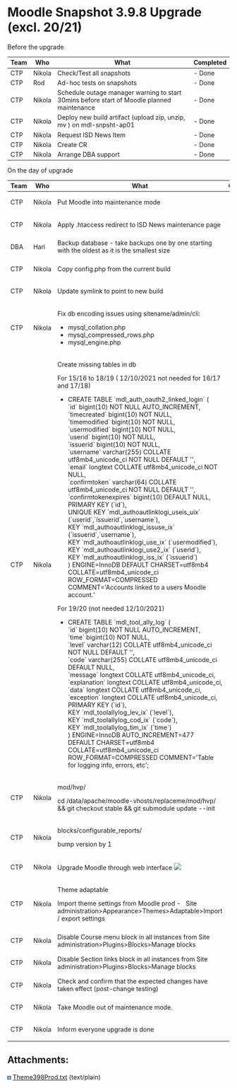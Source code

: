 # Moodle Snapshot 3.9.8 Upgrade (excl. 20/21)

Before the upgrade

| Team | Who    | What                                                                                       | Completed |
|------|--------|--------------------------------------------------------------------------------------------|-----------|
| CTP  | Nikola | Check/Test all snapshots                                                                   | -   Done  |
| CTP  | Rod    | Ad-hoc tests on snapshots                                                                  | -   Done  |
| CTP  | Nikola | Schedule outage manager warning to start 30mins before start of Moodle planned maintenance | -   Done  |
| CTP  | Nikola | Deploy new build artifact (upload zip, unzip, mv ) on mdl-snpsht-ap01                      | -   Done  |
| CTP  | Nikola | Request ISD News Item                                                                      | -   Done  |
| CTP  | Nikola | Create CR                                                                                  | -   Done  |
| CTP  | Nikola | Arrange DBA support                                                                        | -   Done  |

On the day of upgrade

<table>
<thead>
<tr class="header">
<th>Team</th>
<th>Who</th>
<th>What</th>
<th>Completed</th>
</tr>
</thead>
<tbody>
<tr class="odd">
<td>CTP</td>
<td>Nikola</td>
<td>Put Moodle into maintenance mode</td>
<td><ul>
<li>Done</li>
</ul></td>
</tr>
<tr class="even">
<td>CTP</td>
<td>Nikola</td>
<td>Apply .htaccess redirect to ISD News maintenance page</td>
<td><ul>
<li>Done</li>
</ul></td>
</tr>
<tr class="odd">
<td>DBA</td>
<td>Hari</td>
<td>Backup database - take backups one by one starting with the oldest as it is the smallest size</td>
<td><ul>
<li>Done</li>
</ul></td>
</tr>
<tr class="even">
<td>CTP</td>
<td>Nikola</td>
<td>Copy config.php from the current build</td>
<td><ul>
<li>Done</li>
</ul></td>
</tr>
<tr class="odd">
<td>CTP</td>
<td>Nikola</td>
<td>Update symlink to point to new build</td>
<td><ul>
<li>Done</li>
</ul></td>
</tr>
<tr class="even">
<td>CTP</td>
<td>Nikola</td>
<td><p>Fix db encoding issues using sitename/admin/cli:</p>
<ul>
<li>mysql_collation.php</li>
<li>mysql_compressed_rows.php</li>
<li>mysql_engine.php</li>
</ul></td>
<td><ul>
<li>Done</li>
</ul></td>
</tr>
<tr class="odd">
<td>CTP</td>
<td>Nikola</td>
<td><p>Create missing tables in db</p>
<p>For 15/16 to 18/19 ( 12/10/2021 not needed for 16/17 and 17/18)</p>
<ul>
<li>CREATE TABLE `mdl_auth_oauth2_linked_login` (<br />
`id` bigint(10) NOT NULL AUTO_INCREMENT,<br />
`timecreated` bigint(10) NOT NULL,<br />
`timemodified` bigint(10) NOT NULL,<br />
`usermodified` bigint(10) NOT NULL,<br />
`userid` bigint(10) NOT NULL,<br />
`issuerid` bigint(10) NOT NULL,<br />
`username` varchar(255) COLLATE utf8mb4_unicode_ci NOT NULL DEFAULT '',<br />
`email` longtext COLLATE utf8mb4_unicode_ci NOT NULL,<br />
`confirmtoken` varchar(64) COLLATE utf8mb4_unicode_ci NOT NULL DEFAULT '',<br />
`confirmtokenexpires` bigint(10) DEFAULT NULL,<br />
PRIMARY KEY (`id`),<br />
UNIQUE KEY `mdl_authoautlinklogi_useis_uix` (`userid`,`issuerid`,`username`),<br />
KEY `mdl_authoautlinklogi_issuse_ix` (`issuerid`,`username`),<br />
KEY `mdl_authoautlinklogi_use_ix` (`usermodified`),<br />
KEY `mdl_authoautlinklogi_use2_ix` (`userid`),<br />
KEY `mdl_authoautlinklogi_iss_ix` (`issuerid`)<br />
) ENGINE=InnoDB DEFAULT CHARSET=utf8mb4 COLLATE=utf8mb4_unicode_ci ROW_FORMAT=COMPRESSED COMMENT='Accounts linked to a users Moodle account.'</li>
</ul>
<p>For 19/20 (not needed 12/10/2021)</p>
<ul>
<li>CREATE TABLE `mdl_tool_ally_log` (<br />
`id` bigint(10) NOT NULL AUTO_INCREMENT,<br />
`time` bigint(10) NOT NULL,<br />
`level` varchar(12) COLLATE utf8mb4_unicode_ci NOT NULL DEFAULT '',<br />
`code` varchar(255) COLLATE utf8mb4_unicode_ci DEFAULT NULL,<br />
`message` longtext COLLATE utf8mb4_unicode_ci,<br />
`explanation` longtext COLLATE utf8mb4_unicode_ci,<br />
`data` longtext COLLATE utf8mb4_unicode_ci,<br />
`exception` longtext COLLATE utf8mb4_unicode_ci,<br />
PRIMARY KEY (`id`),<br />
KEY `mdl_toolallylog_lev_ix` (`level`),<br />
KEY `mdl_toolallylog_cod_ix` (`code`),<br />
KEY `mdl_toolallylog_tim_ix` (`time`)<br />
) ENGINE=InnoDB AUTO_INCREMENT=477 DEFAULT CHARSET=utf8mb4 COLLATE=utf8mb4_unicode_ci ROW_FORMAT=COMPRESSED COMMENT='Table for logging info, errors, etc';</li>
</ul></td>
<td><ul>
<li>Done</li>
</ul></td>
</tr>
<tr class="even">
<td>CTP</td>
<td>Nikola</td>
<td><p>mod/hvp/</p>
<p>cd /data/apache/moodle-vhosts/replaceme/mod/hvp/ &amp;&amp; git checkout stable &amp;&amp; git submodule update --init</p></td>
<td><ul>
<li>Done</li>
</ul></td>
</tr>
<tr class="odd">
<td>CTP</td>
<td>Nikola</td>
<td><p>blocks/configurable_reports/</p>
<p>bump version by 1</p></td>
<td><ul>
<li>Done</li>
</ul></td>
</tr>
<tr class="even">
<td>CTP</td>
<td>Nikola</td>
<td><div class="content-wrapper">
<p>Upgrade Moodle through web interface <a href="/download/attachments/181243817/Theme398Prod.txt?version=1&amp;modificationDate=1633601983000&amp;api=v2"><img src="rest/documentConversion/latest/conversion/thumbnail/181243985/1" height="250" /></a></p>
</div></td>
<td><ul>
<li>Done</li>
</ul></td>
</tr>
<tr class="odd">
<td>CTP</td>
<td>Nikola</td>
<td><p>Theme adaptable </p>
<p>Import theme settings from Moodle prod -   Site administration&gt;Appearance&gt;Themes&gt;Adaptable&gt;Import / export settings</p></td>
<td><ul>
<li>Done</li>
</ul></td>
</tr>
<tr class="even">
<td>CTP</td>
<td>Nikola</td>
<td>Disable Course menu block in all instances from Site administration&gt;Plugins&gt;Blocks&gt;Manage blocks</td>
<td><ul>
<li>Done</li>
</ul></td>
</tr>
<tr class="odd">
<td>CTP</td>
<td>Nikola</td>
<td>Disable Section links block in all instances from Site administration&gt;Plugins&gt;Blocks&gt;Manage blocks</td>
<td><ul>
<li>Done</li>
</ul></td>
</tr>
<tr class="even">
<td>CTP</td>
<td>Nikola</td>
<td>Check and confirm that the expected changes have taken effect (post-change testing)</td>
<td><ul>
<li>Done</li>
</ul></td>
</tr>
<tr class="odd">
<td>CTP</td>
<td>Nikola</td>
<td>Take Moodle out of maintenance mode.</td>
<td><ul>
<li>Done</li>
</ul></td>
</tr>
<tr class="even">
<td>CTP</td>
<td>Nikola</td>
<td>Inform everyone upgrade is done</td>
<td><ul>
<li>Done</li>
</ul></td>
</tr>
</tbody>
</table>

## Attachments:

<img src="images/icons/bullet_blue.gif" width="8" height="8" /> [Theme398Prod.txt](attachments/181243817/181243985.txt) (text/plain)

